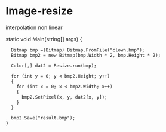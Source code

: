 # Image-resize
interpolation non linear


static void Main(string[] args)
    {
  
      Bitmap bmp =(Bitmap) Bitmap.FromFile("clown.bmp");
      Bitmap bmp2 = new Bitmap(bmp.Width * 2, bmp.Height * 2);

      Color[,] dat2 = Resize.run(bmp);

      for (int y = 0; y < bmp2.Height; y++)
      {
        for (int x = 0; x < bmp2.Width; x++)
        {
          bmp2.SetPixel(x, y, dat2[x, y]);
        }
      }
 
      bmp2.Save("result.bmp");
    }

